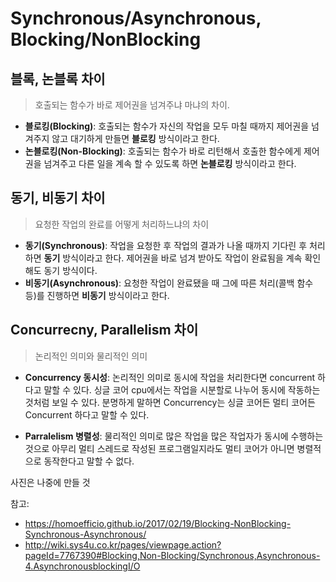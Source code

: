 # Synchronous/Asynchronous, Blocking/NonBlocking

## 블록, 논블록 차이

> 호출되는 함수가 바로 제어권을 넘겨주냐 마냐의 차이.

- **블로킹(Blocking)**: 호출되는 함수가 자신의 작업을 모두 마칠 때까지 제어권을 넘겨주지 않고 대기하게 만들면 **블로킹** 방식이라고 한다.
- **논블로킹(Non-Blocking)**: 호출되는 함수가 바로 리턴해서 호출한 함수에게 제어권을 넘겨주고 다른 일을 계속 할 수 있도록 하면 **논블로킹** 방식이라고 한다.



## 동기, 비동기 차이

> 요청한 작업의 완료를 어떻게 처리하느냐의 차이

- **동기(Synchronous)**:  작업을 요청한 후 작업의 결과가 나올 때까지 기다린 후 처리하면 **동기** 방식이라고 한다. 제어권을 바로 넘겨 받아도 작업이 완료됨을 계속 확인해도 동기 방식이다.
- **비동기(Asynchronous)**: 요청한 작업이 완료됐을 때 그에 따른 처리(콜백 함수 등)를 진행하면 **비동기** 방식이라고 한다.

## Concurrecny, Parallelism 차이

> 논리적인 의미와 물리적인 의미

- **Concurrency 동시성**: 논리적인 의미로 동시에 작업을 처리한다면 concurrent 하다고 말할 수 있다. 싱글 코어 cpu에서는 작업을 시분할로 나누어 동시에 작동하는 것처럼 보일 수 있다. 분명하게 말하면 Concurrency는 싱글 코어든 멀티 코어든 Concurrent 하다고 말할 수 있다.

- **Parralelism 병렬성**: 물리적인 의미로 많은 작업을 많은 작업자가 동시에 수행하는 것으로 아무리 멀티 스레드로 작성된 프로그램일지라도 멀티 코어가 아니면 병렬적으로 동작한다고 말할 수 없다.


사진은 나중에 만들 것



참고: 

- https://homoefficio.github.io/2017/02/19/Blocking-NonBlocking-Synchronous-Asynchronous/
- http://wiki.sys4u.co.kr/pages/viewpage.action?pageId=7767390#Blocking,Non-Blocking/Synchronous,Asynchronous-4.AsynchronousblockingI/O

